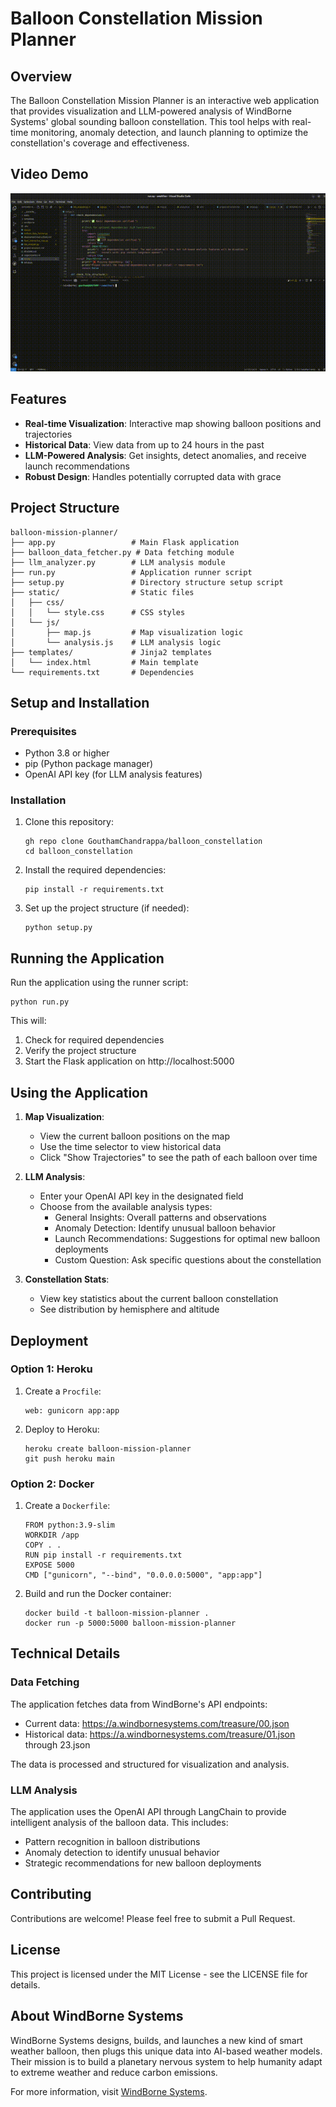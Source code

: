 # Balloon Constellation Mission Planner

## Overview

The Balloon Constellation Mission Planner is an interactive web application that provides visualization and LLM-powered analysis of WindBorne Systems' global sounding balloon constellation. This tool helps with real-time monitoring, anomaly detection, and launch planning to optimize the constellation's coverage and effectiveness.

## Video Demo

![Balloon Constellation Mission Planner Demo](balloon_constellation.gif)

## Features

- **Real-time Visualization**: Interactive map showing balloon positions and trajectories
- **Historical Data**: View data from up to 24 hours in the past
- **LLM-Powered Analysis**: Get insights, detect anomalies, and receive launch recommendations
- **Robust Design**: Handles potentially corrupted data with grace

## Project Structure

```
balloon-mission-planner/
├── app.py                 # Main Flask application
├── balloon_data_fetcher.py # Data fetching module
├── llm_analyzer.py        # LLM analysis module
├── run.py                 # Application runner script
├── setup.py               # Directory structure setup script
├── static/                # Static files
│   ├── css/
│   │   └── style.css      # CSS styles
│   └── js/
│       ├── map.js         # Map visualization logic
│       └── analysis.js    # LLM analysis logic 
├── templates/             # Jinja2 templates
│   └── index.html         # Main template
└── requirements.txt       # Dependencies
```

## Setup and Installation

### Prerequisites

- Python 3.8 or higher
- pip (Python package manager)
- OpenAI API key (for LLM analysis features)

### Installation

1. Clone this repository:
   ```
   gh repo clone GouthamChandrappa/balloon_constellation
   cd balloon_constellation
   ```

2. Install the required dependencies:
   ```
   pip install -r requirements.txt
   ```

3. Set up the project structure (if needed):
   ```
   python setup.py
   ```

## Running the Application

Run the application using the runner script:

```
python run.py
```

This will:
1. Check for required dependencies
2. Verify the project structure
3. Start the Flask application on http://localhost:5000

## Using the Application

1. **Map Visualization**:
   - View the current balloon positions on the map
   - Use the time selector to view historical data
   - Click "Show Trajectories" to see the path of each balloon over time

2. **LLM Analysis**:
   - Enter your OpenAI API key in the designated field
   - Choose from the available analysis types:
     - General Insights: Overall patterns and observations
     - Anomaly Detection: Identify unusual balloon behavior
     - Launch Recommendations: Suggestions for optimal new balloon deployments
     - Custom Question: Ask specific questions about the constellation

3. **Constellation Stats**:
   - View key statistics about the current balloon constellation
   - See distribution by hemisphere and altitude

## Deployment

### Option 1: Heroku

1. Create a `Procfile`:
   ```
   web: gunicorn app:app
   ```

2. Deploy to Heroku:
   ```
   heroku create balloon-mission-planner
   git push heroku main
   ```

### Option 2: Docker

1. Create a `Dockerfile`:
   ```
   FROM python:3.9-slim
   WORKDIR /app
   COPY . .
   RUN pip install -r requirements.txt
   EXPOSE 5000
   CMD ["gunicorn", "--bind", "0.0.0.0:5000", "app:app"]
   ```

2. Build and run the Docker container:
   ```
   docker build -t balloon-mission-planner .
   docker run -p 5000:5000 balloon-mission-planner
   ```

## Technical Details

### Data Fetching

The application fetches data from WindBorne's API endpoints:
- Current data: https://a.windbornesystems.com/treasure/00.json
- Historical data: https://a.windbornesystems.com/treasure/01.json through 23.json

The data is processed and structured for visualization and analysis.

### LLM Analysis

The application uses the OpenAI API through LangChain to provide intelligent analysis of the balloon data. This includes:
- Pattern recognition in balloon distributions
- Anomaly detection to identify unusual behavior
- Strategic recommendations for new balloon deployments

## Contributing

Contributions are welcome! Please feel free to submit a Pull Request.

## License

This project is licensed under the MIT License - see the LICENSE file for details.

## About WindBorne Systems

WindBorne Systems designs, builds, and launches a new kind of smart weather balloon, then plugs this unique data into AI-based weather models. Their mission is to build a planetary nervous system to help humanity adapt to extreme weather and reduce carbon emissions.

For more information, visit [WindBorne Systems](https://windbornesystems.com).
